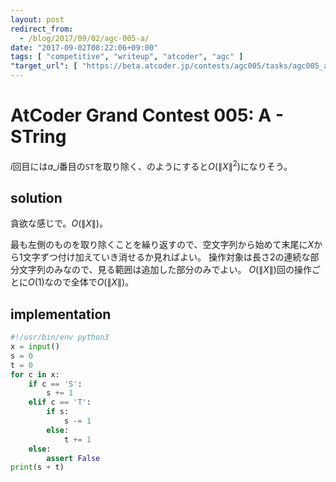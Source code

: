 ```yaml
---
layout: post
redirect_from:
  - /blog/2017/09/02/agc-005-a/
date: "2017-09-02T08:22:06+09:00"
tags: [ "competitive", "writeup", "atcoder", "agc" ]
"target_url": [ "https://beta.atcoder.jp/contests/agc005/tasks/agc005_a" ]
---
```


# AtCoder Grand Contest 005: A - STring

$i$回目には$a\_i$番目の`ST`を取り除く、のようにすると$O(\|X\|^2)$になりそう。

## solution

貪欲な感じで。$O(\|X\|)$。

最も左側のものを取り除くことを繰り返すので、空文字列から始めて末尾に$X$から$1$文字ずつ付け加えていき消せるか見ればよい。
操作対象は長さ$2$の連続な部分文字列のみなので、見る範囲は追加した部分のみでよい。
$O(\|X\|)$回の操作ごとに$O(1)$なので全体で$O(\|X\|)$。

## implementation

``` python
#!/usr/bin/env python3
x = input()
s = 0
t = 0
for c in x:
    if c == 'S':
        s += 1
    elif c == 'T':
        if s:
            s -= 1
        else:
            t += 1
    else:
        assert False
print(s + t)
```

